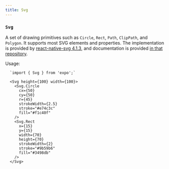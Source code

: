 ```yaml
---
title: Svg
---
```


### `Svg`

A set of drawing primitives such as `Circle`, `Rect`, `Path`, `ClipPath`, and `Polygon`. It supports most SVG elements and properties. The implementation is provided by [react-native-svg 4.1.3](https://github.com/magicismight/react-native-svg/tree/c9a64c44fcf48b57b2401925950befa3727deb24), and documentation is provided [in that repository](https://github.com/magicismight/react-native-svg/tree/c9a64c44fcf48b57b2401925950befa3727deb24).

Usage:
```
  `import { Svg } from 'expo';`

  <Svg height={100} width={100}>
    <Svg.Circle
      cx={50}
      cy={50}
      r={45}
      strokeWidth={2.5}
      stroke="#e74c3c"
      fill="#f1c40f"
    />
    <Svg.Rect
      x={15}
      y={15}
      width={70}
      height={70}
      strokeWidth={2}
      stroke="#9b59b6"
      fill="#3498db"
    />
  </Svg>
```


